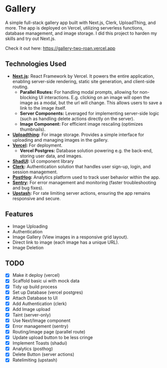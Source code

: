 # Gallery

A simple full-stack gallery app built with Next.js, Clerk, UploadThing, and more. The app is deployed on Vercel, utilizing serverless functions, database management, and image storage. I did this project to harden my skills and try out Next.js.

Check it out here: https://gallery-two-roan.vercel.app

## Technologies Used

- **[Next.js](https://nextjs.org/):** React Framework by Vercel. It powers the entire application, enabling server-side rendering, static site generation, and client-side routing.
  - **Parallel Routes:** For handling modal prompts, allowing for non-blocking UI interactions. E.g. clicking on an image will open the image as a modal, but the url will change. This allows users to save a link to the image itself.
  - **Server Components:** Leveraged for implementing server-side logic (such as handling delete actions directly on the server).
  - **Image Component:** For efficient image rescaling (optimizes thumbnails).
- **[Uploadthing](https://uploadthing.com/):** For image storage. Provides a simple interface for uploading and managing images in the gallery.
- **[Vercel](https://vercel.com/):** For deployment.
  - **Vercel Postgres:** Database solution powering e.g. the back-end, storing user data, and images.
- **[ShadUI](https://ui.shadcn.com):** UI component library
- **[Clerk](https://clerk.com):** Authentication solution that handles user sign-up, login, and session management.
- **[PostHog](https://posthog.com/):** Analytics platform used to track user behavior within the app.
- **[Sentry](https://sentry.io/):** For error management and monitoring (faster troubleshooting and bug fixes).
- **[Upstash](https://upstash.com/):** For rate limiting server actions, ensuring the app remains responsive and secure.

## Features

- Image Uploading
- Authentication
- Image Gallery (View images in a responsive grid layout).
- Direct link to image (each image has a unique URL).
- Image Deletion

## TODO

- [x] Make it deploy (vercel)
- [x] Scaffold basic ui with mock data
- [x] Tidy up build process
- [x] Set up Database (vercel postgres)
- [x] Attach Database to UI
- [x] Add Authentication (clerk)
- [x] Add Image upload
- [x] Taint (server-only)
- [x] Use Next/Image component
- [x] Error management (sentry)
- [x] Routing/image page (parallel route)
- [x] Update upload button to be less cringe
- [x] Implement Toasts (shadui)
- [x] Analytics (posthog)
- [x] Delete Button (server actions)
- [x] Ratelimiting (upstash)
